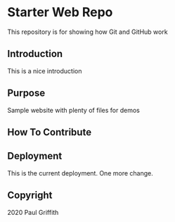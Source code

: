 # Starter Web Repo

This repository is for showing how Git and GitHub work

## Introduction

This is a nice introduction

## Purpose

Sample website with plenty of files for demos

## How To Contribute

## Deployment

This is the current deployment.
One more change.

## Copyright

2020 Paul Griffith
